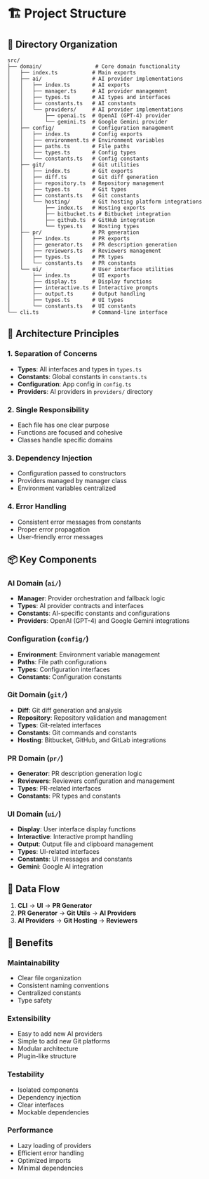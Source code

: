 # 🏗️ Project Structure

## 📁 Directory Organization

```
src/
├── domain/                 # Core domain functionality
│   ├── index.ts           # Main exports
│   ├── ai/                # AI provider implementations
│   │   ├── index.ts       # AI exports
│   │   ├── manager.ts     # AI provider management
│   │   ├── types.ts       # AI types and interfaces
│   │   ├── constants.ts   # AI constants
│   │   └── providers/     # AI provider implementations
│   │       ├── openai.ts  # OpenAI (GPT-4) provider
│   │       └── gemini.ts  # Google Gemini provider
│   ├── config/            # Configuration management
│   │   ├── index.ts       # Config exports
│   │   ├── environment.ts # Environment variables
│   │   ├── paths.ts       # File paths
│   │   ├── types.ts       # Config types
│   │   └── constants.ts   # Config constants
│   ├── git/               # Git utilities
│   │   ├── index.ts       # Git exports
│   │   ├── diff.ts        # Git diff generation
│   │   ├── repository.ts  # Repository management
│   │   ├── types.ts       # Git types
│   │   ├── constants.ts   # Git constants
│   │   └── hosting/       # Git hosting platform integrations
│   │       ├── index.ts   # Hosting exports
│   │       ├── bitbucket.ts # Bitbucket integration
│   │       ├── github.ts  # GitHub integration
│   │       └── types.ts   # Hosting types
│   ├── pr/                # PR generation
│   │   ├── index.ts       # PR exports
│   │   ├── generator.ts   # PR description generation
│   │   ├── reviewers.ts   # Reviewers management
│   │   ├── types.ts       # PR types
│   │   └── constants.ts   # PR constants
│   └── ui/                # User interface utilities
│       ├── index.ts       # UI exports
│       ├── display.ts     # Display functions
│       ├── interactive.ts # Interactive prompts
│       ├── output.ts      # Output handling
│       ├── types.ts       # UI types
│       └── constants.ts   # UI constants
└── cli.ts                 # Command-line interface
```

## 🔧 Architecture Principles

### 1. **Separation of Concerns**

- **Types**: All interfaces and types in `types.ts`
- **Constants**: Global constants in `constants.ts`
- **Configuration**: App config in `config.ts`
- **Providers**: AI providers in `providers/` directory

### 2. **Single Responsibility**

- Each file has one clear purpose
- Functions are focused and cohesive
- Classes handle specific domains

### 3. **Dependency Injection**

- Configuration passed to constructors
- Providers managed by manager class
- Environment variables centralized

### 4. **Error Handling**

- Consistent error messages from constants
- Proper error propagation
- User-friendly error messages

## 📦 Key Components

### **AI Domain (`ai/`)**

- **Manager**: Provider orchestration and fallback logic
- **Types**: AI provider contracts and interfaces
- **Constants**: AI-specific constants and configurations
- **Providers**: OpenAI (GPT-4) and Google Gemini integrations

### **Configuration (`config/`)**

- **Environment**: Environment variable management
- **Paths**: File path configurations
- **Types**: Configuration interfaces
- **Constants**: Configuration constants

### **Git Domain (`git/`)**

- **Diff**: Git diff generation and analysis
- **Repository**: Repository validation and management
- **Types**: Git-related interfaces
- **Constants**: Git commands and constants
- **Hosting**: Bitbucket, GitHub, and GitLab integrations

### **PR Domain (`pr/`)**

- **Generator**: PR description generation logic
- **Reviewers**: Reviewers configuration and management
- **Types**: PR-related interfaces
- **Constants**: PR types and constants

### **UI Domain (`ui/`)**

- **Display**: User interface display functions
- **Interactive**: Interactive prompt handling
- **Output**: Output file and clipboard management
- **Types**: UI-related interfaces
- **Constants**: UI messages and constants
- **Gemini**: Google AI integration

## 🔄 Data Flow

1. **CLI** → **UI** → **PR Generator**
2. **PR Generator** → **Git Utils** → **AI Providers**
3. **AI Providers** → **Git Hosting** → **Reviewers**

## 🎯 Benefits

### **Maintainability**

- Clear file organization
- Consistent naming conventions
- Centralized constants
- Type safety

### **Extensibility**

- Easy to add new AI providers
- Simple to add new Git platforms
- Modular architecture
- Plugin-like structure

### **Testability**

- Isolated components
- Dependency injection
- Clear interfaces
- Mockable dependencies

### **Performance**

- Lazy loading of providers
- Efficient error handling
- Optimized imports
- Minimal dependencies
